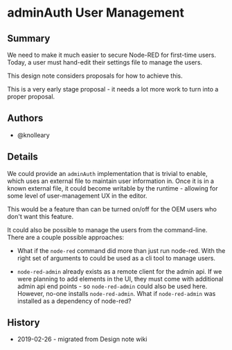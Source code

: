 # adminAuth User Management

## Summary

We need to make it much easier to secure Node-RED for first-time users. Today,
a user must hand-edit their settings file to manage the users.

This design note considers proposals for how to achieve this.

This is a very early stage proposal - it needs a lot more work to turn into a
proper proposal.


## Authors

 - @knolleary

## Details

We could provide an `adminAuth` implementation that is trivial to enable, which
uses an external file to maintain user information in. Once it is in a known
external file, it could become writable by the runtime - allowing for some
level of user-management UX in the editor.

This would be a feature than can be turned on/off for the OEM users who don't
want this feature.

It could also be possible to manage the users from the command-line. There are a
couple possible approaches:

 - What if the `node-red` command did more than just run node-red. With the right
   set of arguments to could be used as a cli tool to manage users.

 - `node-red-admin` already exists as a remote client for the admin api. If we
   were planning to add elements in the UI, they must come with additional admin
   api end points - so `node-red-admin` could also be used here. However, no-one
   installs `node-red-admin`. What if `node-red-admin` was installed as a dependency
    of node-red?

## History

 - 2019-02-26 - migrated from Design note wiki
